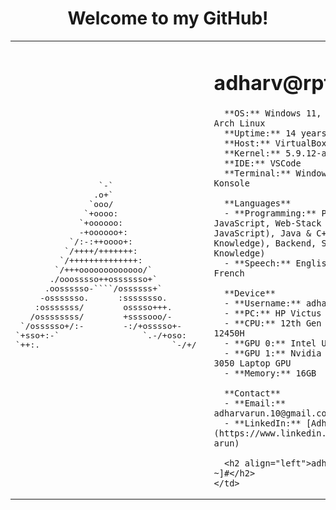 <h1 align="center">Welcome to my GitHub!</h1>

<table>
  <tr>
    <!-- Arch Linux Logo ASCII Art -->
    <td>
      <pre>
                 `-`
                .o+`                 
               `ooo/                 
              `+oooo:                
             `+oooooo:               
             -+oooooo+:              
           `/:-:++oooo+:             
          `/++++/+++++++:            
         `/++++++++++++++:           
        `/+++ooooooooooooo/`         
       ./ooosssso++osssssso+`        
      .oossssso-````/ossssss+`       
     -osssssso.      :ssssssso.      
    :osssssss/        osssso+++.     
   /ossssssss/        +ssssooo/-     
 `/ossssso+/:-        -:/+osssso+-   
`+sso+:-`                 `.-/+oso:  
`++:.                           `-/+/
      </pre>
    </td>
    <!-- Information Section -->
    <td style="vertical-align: top; padding-left: 20px;">
      <h1 align="left">adharv@rptor2222</h1>
    
      **OS:** Windows 11, iOS, Android, Arch Linux  
      **Uptime:** 14 years  
      **Host:** VirtualBox 1.2  
      **Kernel:** 5.9.12-arch1-1  
      **IDE:** VSCode  
      **Terminal:** Windows Terminal & Konsole  

      **Languages**  
      - **Programming:** Python, JavaScript, Web-Stack (HTML, CSS, JavaScript), Java & C++ (Basic Knowledge), Backend, SQL (Basic Knowledge)  
      - **Speech:** English, Hindi, French  

      **Device**  
      - **Username:** adharv  
      - **PC:** HP Victus 15  
      - **CPU:** 12th Gen Intel Core i5-12450H  
      - **GPU 0:** Intel UHD Graphics  
      - **GPU 1:** Nvidia GeForce RTX 3050 Laptop GPU  
      - **Memory:** 16GB  

      **Contact**  
      - **Email:** adharvarun.10@gmail.com  
      - **LinkedIn:** [Adharv Arun](https://www.linkedin.com/in/adharv-arun)  

      <h2 align="left">adharv@rptor2222 ~]#</h2>
    </td>
  </tr>
</table>

